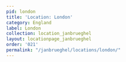 ```yaml
---
pid: london
title: 'Location: London'
category: England
label: London
collection: location_janbrueghel
layout: locationpage_janbrueghel
order: '021'
permalink: "/janbrueghel/locations/london/"
---
```

